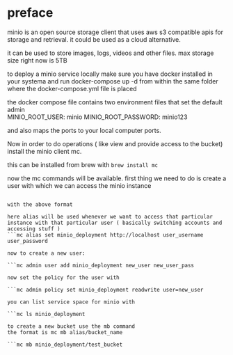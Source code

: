 


# preface

minio is an open source storage client that uses aws s3 compatible apis for storage and retrieval. it could be used as a cloud alternative.

it can be used to store images, logs, videos and other files. max storage size right now is 5TB





to deploy a minio service locally make sure you have docker installed in your systema and run docker-compose up -d from within the same folder where the docker-compose.yml file is placed

the docker compose file contains two environment files that set the default admin       
MINIO_ROOT_USER: minio
MINIO_ROOT_PASSWORD: minio123

and also maps the ports to your local computer ports.


Now in order to do operations ( like view and provide access to the bucket) install the minio client mc.

this can be installed from brew with 
```brew install mc```

now the mc commands will be available.
first thing we need to do is create a user with which we can access the minio instance

```mc alias set <ALIAS> <YOUR-S3-ENDPOINT> [YOUR-ACCESS-KEY] [YOUR-SECRET-KEY] [--api API-SIGNATURE]

with the above format

here alias will be used whenever we want to access that particular instance with that particular user ( basically switching accounts and accessing stuff )
```mc alias set minio_deployment http://localhost user_username user_password

now to create a new user:

```mc admin user add minio_deployment new_user new_user_pass

now set the policy for the user with 

```mc admin policy set minio_deployment readwrite user=new_user

you can list service space for minio with 

```mc ls minio_deployment

to create a new bucket use the mb command
the format is mc mb alias/bucket_name

```mc mb minio_deployment/test_bucket




